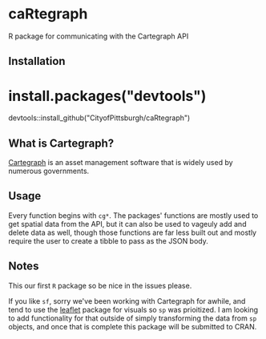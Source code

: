 # caRtegraph
R package for communicating with the Cartegraph API

## Installation
# install.packages("devtools")
devtools::install_github("CityofPittsburgh/caRtegraph")

## What is Cartegraph?
[Cartegraph](https://www.cartegraph.com/) is an asset management software that is widely used by numerous governments.

## Usage

Every function begins with `cg*`. The packages' functions are mostly used to get spatial data from the API, but it can also be used to vageuly add and delete data as well, though those functions are far less built out and mostly require the user to create a tibble to pass as the JSON body.

## Notes

This our first `R` package so be nice in the issues please.

If you like `sf`, sorry we've been working with Cartegraph for awhile, and tend to use the [leaflet](https://rstudio.github.io/leaflet/) package for visuals so `sp` was prioitized. I am looking to add functionality for that outside of simply transforming the data from `sp` objects, and once that is complete this package will be submitted to CRAN.
